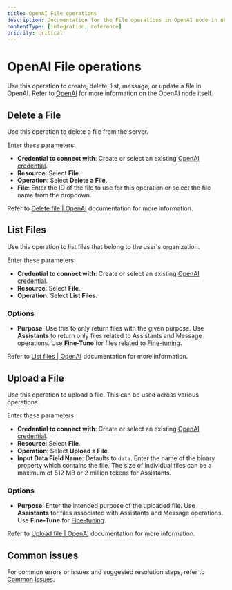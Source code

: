 ```yaml
---
title: OpenAI File operations 
description: Documentation for the File operations in OpenAI node in n8n, a workflow automation platform. Includes details of operations and configuration, and links to examples and credentials information.
contentType: [integration, reference]
priority: critical
---
```


# OpenAI File operations

Use this operation to create, delete, list, message, or update a file in OpenAI. Refer to [OpenAI](/integrations/builtin/app-nodes/n8n-nodes-langchain.openai/index.md) for more information on the OpenAI node itself.

## Delete a File

Use this operation to delete a file from the server.

Enter these parameters:

- **Credential to connect with**: Create or select an existing [OpenAI credential](/integrations/builtin/credentials/openai.md).
- **Resource**: Select **File**.
- **Operation**: Select **Delete a File**.
- **File**: Enter the ID of the file to use for this operation or select the file name from the dropdown.

Refer to [Delete file | OpenAI](https://platform.openai.com/docs/api-reference/files/delete) documentation for more information.

## List Files

Use this operation to list files that belong to the user's organization. 

Enter these parameters:

- **Credential to connect with**: Create or select an existing [OpenAI credential](/integrations/builtin/credentials/openai.md).
- **Resource**: Select **File**.
- **Operation**: Select **List Files**.

### Options

- **Purpose**: Use this to only return files with the given purpose. Use **Assistants** to return only files related to Assistants and Message operations. Use **Fine-Tune** for files related to [Fine-tuning](https://platform.openai.com/docs/api-reference/fine-tuning).

Refer to [List files | OpenAI](https://platform.openai.com/docs/api-reference/files/list) documentation for more information.

## Upload a File

Use this operation to upload a file. This can be used across various operations. 

Enter these parameters:

- **Credential to connect with**: Create or select an existing [OpenAI credential](/integrations/builtin/credentials/openai.md).
- **Resource**: Select **File**.
- **Operation**: Select **Upload a File**.
- **Input Data Field Name**: Defaults to `data`. Enter the name of the binary property which contains the file. The size of individual files can be a maximum of 512 MB or 2 million tokens for Assistants.

### Options

- **Purpose**: Enter the intended purpose of the uploaded file. Use **Assistants** for files associated with Assistants and Message operations. Use **Fine-Tune** for [Fine-tuning](https://platform.openai.com/docs/api-reference/fine-tuning).

Refer to [Upload file | OpenAI](https://platform.openai.com/docs/api-reference/files/create) documentation for more information.

## Common issues

For common errors or issues and suggested resolution steps, refer to [Common Issues](/integrations/builtin/app-nodes/n8n-nodes-langchain.openai/common-issues.md).
